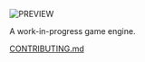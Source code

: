 ![PREVIEW](https://i.imgur.com/Q3w248m.png)

A work-in-progress game engine.

[CONTRIBUTING.md](https://github.com/valkyrienyanko/valk-engine/blob/master/.github/CONTRIBUTING.md)
